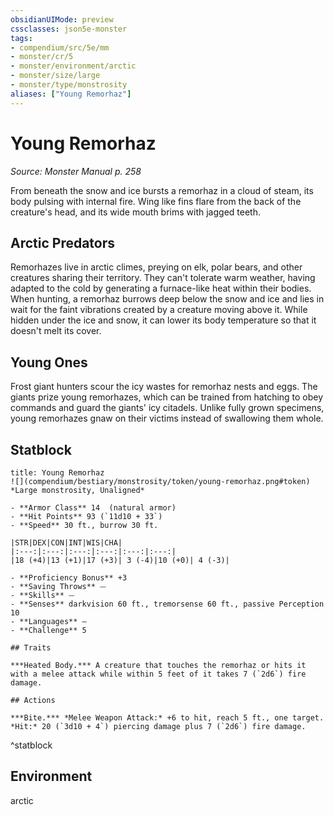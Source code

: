 ```yaml
---
obsidianUIMode: preview
cssclasses: json5e-monster
tags:
- compendium/src/5e/mm
- monster/cr/5
- monster/environment/arctic
- monster/size/large
- monster/type/monstrosity
aliases: ["Young Remorhaz"]
---
```

# Young Remorhaz
*Source: Monster Manual p. 258*  

From beneath the snow and ice bursts a remorhaz in a cloud of steam, its body pulsing with internal fire. Wing like fins flare from the back of the creature's head, and its wide mouth brims with jagged teeth.

## Arctic Predators

Remorhazes live in arctic climes, preying on elk, polar bears, and other creatures sharing their territory. They can't tolerate warm weather, having adapted to the cold by generating a furnace-like heat within their bodies. When hunting, a remorhaz burrows deep below the snow and ice and lies in wait for the faint vibrations created by a creature moving above it. While hidden under the ice and snow, it can lower its body temperature so that it doesn't melt its cover.

## Young Ones

Frost giant hunters scour the icy wastes for remorhaz nests and eggs. The giants prize young remorhazes, which can be trained from hatching to obey commands and guard the giants' icy citadels. Unlike fully grown specimens, young remorhazes gnaw on their victims instead of swallowing them whole.

## Statblock

```ad-statblock
title: Young Remorhaz
![](compendium/bestiary/monstrosity/token/young-remorhaz.png#token)
*Large monstrosity, Unaligned*

- **Armor Class** 14  (natural armor)
- **Hit Points** 93 (`11d10 + 33`)
- **Speed** 30 ft., burrow 30 ft.

|STR|DEX|CON|INT|WIS|CHA|
|:---:|:---:|:---:|:---:|:---:|:---:|
|18 (+4)|13 (+1)|17 (+3)| 3 (-4)|10 (+0)| 4 (-3)|

- **Proficiency Bonus** +3
- **Saving Throws** ⏤
- **Skills** ⏤
- **Senses** darkvision 60 ft., tremorsense 60 ft., passive Perception 10
- **Languages** —
- **Challenge** 5

## Traits

***Heated Body.*** A creature that touches the remorhaz or hits it with a melee attack while within 5 feet of it takes 7 (`2d6`) fire damage.

## Actions

***Bite.*** *Melee Weapon Attack:* +6 to hit, reach 5 ft., one target. *Hit:* 20 (`3d10 + 4`) piercing damage plus 7 (`2d6`) fire damage.
```
^statblock

## Environment

arctic